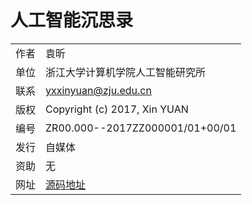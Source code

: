 ﻿<!--
  Copyright (c) 2017, Xin YUAN, courses of Zhejiang University
  All rights reserved.

  This program is free software; you can redistribute it and/or
  modify it under the terms of the 2-Clause BSD License.

  Author contact information:
    yxxinyuan@zju.edu.cn
-->

# 人工智能沉思录

|      |         |
|:----:|---------|
| 作者 | 袁昕     |
| 单位 | 浙江大学计算机学院人工智能研究所 |
| 联系 | yxxinyuan@zju.edu.cn |
| 版权 | Copyright (c) 2017, Xin YUAN |
| 编号 | ZR00.000--2017ZZ000001/01+00/01 |
| 发行 | 自媒体 |
| 资助 | 无 |
| 网址 | [源码地址](https://github.com/Zhejiang-University-GKC/OrganicIntelligentCourseware/reports/AI-Thinking)
